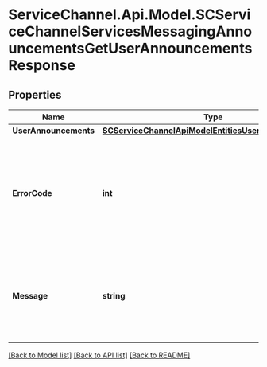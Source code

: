 # ServiceChannel.Api.Model.SCServiceChannelServicesMessagingAnnouncementsGetUserAnnouncementsResponse

## Properties

Name | Type | Description | Notes
------------ | ------------- | ------------- | -------------
**UserAnnouncements** | [**SCServiceChannelApiModelEntitiesUserAnnouncements**](SCServiceChannelApiModelEntitiesUserAnnouncements.md) |  | [optional] 
**ErrorCode** | **int** | Numeric identifier that determines the nature of an error. Possible values: &#x60;0&#x60; - success, otherwise - error. | [optional] 
**Message** | **string** | Defines that the file’s remote storage is unavailable or its URL cannot be found. | [optional] 

[[Back to Model list]](../README.md#documentation-for-models) [[Back to API list]](../README.md#documentation-for-api-endpoints) [[Back to README]](../README.md)

